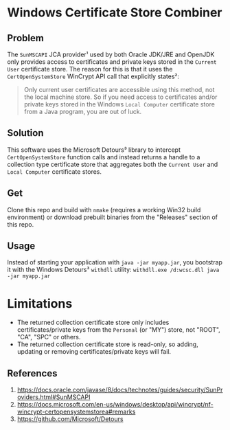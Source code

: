 # Windows Certificate Store Combiner
## Problem
The `SunMSCAPI` JCA provider¹ used by both Oracle JDK/JRE and OpenJDK only provides access to certificates and private keys stored in the `Current User` certificate store. The reason for this is that it uses the `CertOpenSystemStore` WinCrypt API call that explicitly states²:
> Only current user certificates are accessible using this method, not the local machine store.
So if you need access to certificates and/or private keys stored in the Windows `Local Computer` certificate store from a Java program, you are out of luck.

## Solution
This software uses the Microsoft Detours³ library to intercept `CertOpenSystemStore` function calls and instead returns a handle to a collection type certificate store that aggregates both the `Current User` and `Local Computer` certificate stores.

## Get
Clone this repo and build with `nmake` (requires a working Win32 build environment) or download prebuilt binaries from the "Releases" section of this repo.

## Usage
Instead of starting your application with `java -jar myapp.jar`, you bootstrap it with the Windows Detours³ `withdll` utility: `withdll.exe /d:wcsc.dll java -jar myapp.jar`

# Limitations
* The returned collection certificate store only includes certificates/private keys from the `Personal` (or "MY") store, not "ROOT", "CA", "SPC" or others.
* The returned collection certificate store is read-only, so adding, updating or removing certificates/private keys will fail.

## References
1) https://docs.oracle.com/javase/8/docs/technotes/guides/security/SunProviders.html#SunMSCAPI
2) https://docs.microsoft.com/en-us/windows/desktop/api/wincrypt/nf-wincrypt-certopensystemstorea#remarks
3) https://github.com/Microsoft/Detours